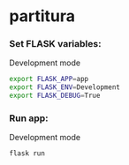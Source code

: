 # partitura

### Set FLASK variables:
Development mode
```sh
export FLASK_APP=app
export FLASK_ENV=Development
export FLASK_DEBUG=True
```

### Run app:
Development mode

```sh
flask run
```